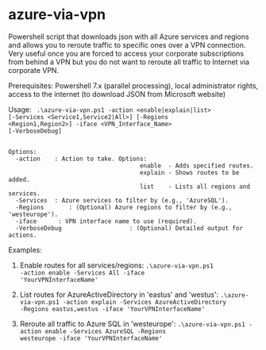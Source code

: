 # azure-via-vpn
Powershell script that downloads json with all Azure services and regions and allows you to reroute traffic to specific ones over a VPN connection. Very useful once you are forced to access your corporate subscriptions from behind a VPN but you do not want to reroute all traffic to Internet via corporate VPN.

Prerequisites: Powershell 7.x (parallel processing), local administrator rights, access to the internet (to download JSON from Microsoft website)

Usage:
<code>
.\azure-via-vpn.ps1 -action <enable|explain|list> [-Services <Service1,Service2|All>] [-Regions <Region1,Region2>] -iface <VPN_Interface_Name> [-VerboseDebug]
</code>

<code>
Options:
  -action <enable|explain|list>   : Action to take. Options:
                                     enable  - Adds specified routes.
                                     explain - Shows routes to be added.
                                     list    - Lists all regions and services.
  -Services <Service1,Service2|All> : Azure services to filter by (e.g., 'AzureSQL').
  -Regions <Region1,Region2>      : (Optional) Azure regions to filter by (e.g., 'westeurope').
  -iface <VPN_Interface_Name>     : VPN interface name to use (required).
  -VerboseDebug                   : (Optional) Detailed output for actions.
</code>
    
Examples:
  1. Enable routes for all services/regions:
       <code>.\azure-via-vpn.ps1 -action enable -Services All -iface 'YourVPNInterfaceName'</code>

  3. List routes for AzureActiveDirectory in 'eastus' and 'westus':
       <code>.\azure-via-vpn.ps1 -action explain -Services AzureActiveDirectory -Regions eastus,westus -iface 'YourVPNInterfaceName'</code>

  4. Reroute all traffic to Azure SQL in 'westeurope':
       <code>.\azure-via-vpn.ps1 -action enable -Services AzureSQL -Regions westeurope -iface 'YourVPNInterfaceName'</code>
